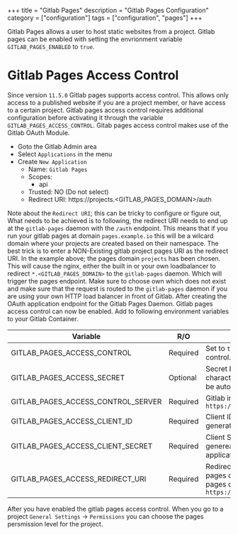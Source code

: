 +++
title = "Gitlab Pages"
description = "Gitlab Pages Configuration"
category = ["configuration"]
tags = ["configuration", "pages"]
+++

Gitlab Pages allows a user to host static websites from a project. Gitlab pages can be enabled with setting the envrionment variable `GITLAB_PAGES_ENABLED` to `true`.

# Gitlab Pages Access Control

 Since version `11.5.0` Gitlab pages supports access control. This allows only access to a published website if you are a project member, or have access to a certain project.
 Gitlab pages access control requires additional configuration before activating it through the variable `GITLAB_PAGES_ACCESS_CONTROL`.
 Gitab pages access control makes use of the Gitlab OAuth Module.

- Goto the Gitlab Admin area
- Select `Applications` in the menu
- Create `New Application`
  - Name: `Gitlab Pages`
  - Scopes:
    - api
  - Trusted: NO (Do not select)
  - Redirect URI: https://projects.<GITLAB_PAGES_DOMAIN>/auth

 Note about the `Redirect URI`; this can be tricky to configure or figure out, What needs to be achieved is to following, the redirect URI needs to end up at the `gitlab-pages` daemon with the `/auth` endpoint.
 This means that if you run your gitlab pages at domain `pages.example.io` this will be a wilcard domain where your projects are created based on their namespace. The best trick is to enter a NON-Existing gitlab project pages URI as the redirect URI.
 In the example above; the pages domain `projects` has been chosen. This will cause the nginx, either the built in or your own loadbalancer to redirect `*.<GITLAB_PAGES_DOMAIN>` to the `gitlab-pages` daemon. Which will trigger the pages endpoint.
 Make sure to choose own which does not exist and make sure that the request is routed to the `gitlab-pages` daemon if you are using your own HTTP load balancer in front of Gitlab.
 After creating the OAuth application endpoint for the Gitlab Pages Daemon. Gitlab pages access control can now be enabled.
 Add to following environment variables to your Gitlab Container.

 | Variable | R/O | Description |
|----------|-----|-------------|
| GITLAB_PAGES_ACCESS_CONTROL | Required | Set to `true` to enable access control. |
| GITLAB_PAGES_ACCESS_SECRET | Optional | Secret Hash, minimal 32 characters, if omitted, it will be auto generated. |
| GITLAB_PAGES_ACCESS_CONTROL_SERVER | Required | Gitlab instance URI, example: `https://gitlab.example.io` |
| GITLAB_PAGES_ACCESS_CLIENT_ID | Required | Client ID from earlier generated OAuth application |
| GITLAB_PAGES_ACCESS_CLIENT_SECRET | Required | Client Secret from earlier genereated OAuth application |
| GITLAB_PAGES_ACCESS_REDIRECT_URI | Required | Redirect URI, non existing pages domain to redirect to pages daemon, `https://projects.example.io` |

 After you have enabled the gitlab pages access control. When you go to a project `General Settings` -> `Permissions` you can choose the pages persmission level for the project.
